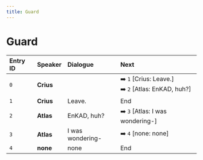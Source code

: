 ```yaml
---
title: Guard
---
```


# Guard


| Entry ID | Speaker | Dialogue | Next |
| :------- | :------ | :------- | :------------ |
| `0` | **Crius** |  | ➡️ `1` \[Crius: Leave\.\]<br>➡️ `2` \[Atlas: EnKAD, huh?\] |
| `1` | **Crius** | Leave\. | End |
| `2` | **Atlas** | EnKAD, huh? | ➡️ `3` \[Atlas: I was wondering\-\] |
| `3` | **Atlas** | I was wondering\- | ➡️ `4` \[none: none\] |
| `4` | **none** | none | End |
